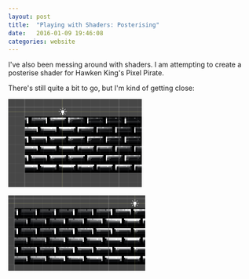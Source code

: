 ```yaml
---
layout: post
title:  "Playing with Shaders: Posterising"
date:   2016-01-09 19:46:08
categories: website
---
```


I've also been messing around with shaders. I am attempting to create a posterise shader for Hawken King's Pixel Pirate.

There's still quite a bit to go, but I'm kind of getting close:




![Posterise 1][posterise1]

![Posterise 2][posterise2]

[hawken-king]: http://www.hawkenking.com/
[pixel-pirate]: http://dadako.com/about/sheet.php?p=Pixel%20Pirate
[posterise1]: https://github.com/LiamInJapan/LiamInJapan.github.io/blob/master/_posts/posteriseEffect1.png?raw=true "Posterise Effect"
[posterise2]: https://github.com/LiamInJapan/LiamInJapan.github.io/blob/master/_posts/posteriseEffect2.png?raw=true "Lighting recalculates"